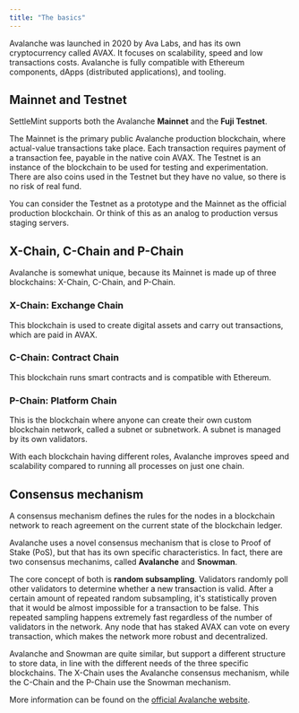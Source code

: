 ```yaml
---
title: "The basics"
---
```


Avalanche was launched in 2020 by Ava Labs, and has its own cryptocurrency
called AVAX. It focuses on scalability, speed and low transactions costs.
Avalanche is fully compatible with Ethereum components, dApps (distributed
applications), and tooling.

## Mainnet and Testnet

SettleMint supports both the Avalanche **Mainnet** and the **Fuji Testnet**.

The Mainnet is the primary public Avalanche production blockchain, where
actual-value transactions take place. Each transaction requires payment of a
transaction fee, payable in the native coin AVAX. The Testnet is an instance of
the blockchain to be used for testing and experimentation. There are also coins
used in the Testnet but they have no value, so there is no risk of real fund.

You can consider the Testnet as a prototype and the Mainnet as the official
production blockchain. Or think of this as an analog to production versus
staging servers.

## X-Chain, C-Chain and P-Chain

Avalanche is somewhat unique, because its Mainnet is made up of three
blockchains: X-Chain, C-Chain, and P-Chain.

### X-Chain: Exchange Chain

This blockchain is used to create digital assets and carry out transactions,
which are paid in AVAX.

### C-Chain: Contract Chain

This blockchain runs smart contracts and is compatible with Ethereum.

### P-Chain: Platform Chain

This is the blockchain where anyone can create their own custom blockchain
network, called a subnet or subnetwork. A subnet is managed by its own
validators.

With each blockchain having different roles, Avalanche improves speed and
scalability compared to running all processes on just one chain.

## Consensus mechanism

A consensus mechanism defines the rules for the nodes in a blockchain network to
reach agreement on the current state of the blockchain ledger.

Avalanche uses a novel consensus mechanism that is close to Proof of Stake
(PoS), but that has its own specific characteristics. In fact, there are two
consensus mechanims, called **Avalanche** and **Snowman**.

The core concept of both is **random subsampling**. Validators randomly poll
other validators to determine whether a new transaction is valid. After a
certain amount of repeated random subsampling, it's statistically proven that it
would be almost impossible for a transaction to be false. This repeated sampling
happens extremely fast regardless of the number of validators in the network.
Any node that has staked AVAX can vote on every transaction, which makes the
network more robust and decentralized.

Avalanche and Snowman are quite similar, but support a different structure to
store data, in line with the different needs of the three specific blockchains.
The X-Chain uses the Avalanche consensus mechanism, while the C-Chain and the
P-Chain use the Snowman mechanism.

More information can be found on the
[official Avalanche website](https://build.avax.network/docs).
